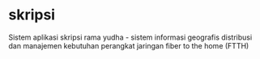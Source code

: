 # skripsi
Sistem aplikasi skripsi rama yudha - sistem informasi geografis distribusi dan manajemen kebutuhan perangkat jaringan fiber to the home (FTTH)

